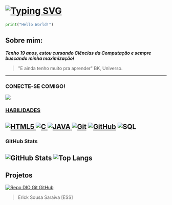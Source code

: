 
# [![Typing SVG](https://readme-typing-svg.herokuapp.com/?color=ba55d3&size=35&center=true&vCenter=true&width=1000&lines=Erick+Sousa+Saraiva)](https://git.io/typing-svg)
```python 
print("Hello World!")
```
<h2> Sobre mim: </h2>

***Tenho 19 anos, estou cursando Ciências da Computação e sempre buscando minha maximização!***
>"E ainda tenho muito pra aprender" BK, Universo.

-------------------------------------------------------------------------------------------------------------------
### CONECTE-SE COMIGO!
<a href = "mailto:ericksousasaraiva@gmail.com"><img src="https://img.shields.io/badge/Gmail-D14836?style=for-the-badge&logo=gmail&logoColor=white" target="_blank">
### HABILIDADES
![HTML5](https://img.shields.io/badge/Python-000?style=for-the-badge&logo=python&logoColor=30A3DC)
![C](https://img.shields.io/badge/C-000?style=for-the-badge&logo=c&logoColor=30A3DC)
![JAVA](https://img.shields.io/badge/Java-000?style=for-the-badge&logo=openjdk&logoColor=30A3DC)
[![Git](https://img.shields.io/badge/Git-000?style=for-the-badge&logo=git&logoColor=E94D5F)](https://git-scm.com/doc) 
[![GitHub](https://img.shields.io/badge/GitHub-000?style=for-the-badge&logo=github&logoColor=30A3DC)](https://docs.github.com/)
![SQL](https://img.shields.io/badge/MySQL-000?style=for-the-badge&logo=mysql&logoColor=30A3DC)
-------------------------------------------------------------------------------------------------------------------
### GitHub Stats
![GitHub Stats](https://github-readme-stats.vercel.app/api?username=SouErick&theme=transparent&bg_color=000&border_color=30A3DC&show_icons=true&icon_color=30A3DC&title_color=E94D5F&text_color=FFF)
![Top Langs](https://github-readme-stats-git-masterrstaa-rickstaa.vercel.app/api/top-langs/?username=SeuErick&layout=compact&bg_color=000&border_color=30A3DC&title_color=E94D5F&text_color=FFF)
------------------------------------------------------------------------------------------------------------------
## Projetos
[![Repo DIO Git GitHub](https://github-readme-stats.vercel.app/api/pin/?username=elidianaandrade&repo=dio-lab-open-source&bg_color=000&border_color=30A3DC&show_icons=true&icon_color=30A3DC&title_color=E94D5F&text_color=FFF)](https://github.com/elidianaandrade/dio-lab-open-source)

> Erick Sousa Saraiva [ESS]


